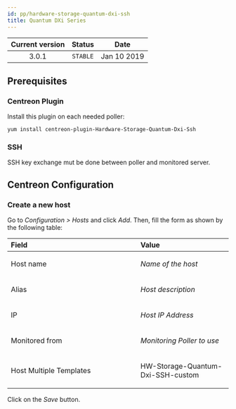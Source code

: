 ```yaml
---
id: pp/hardware-storage-quantum-dxi-ssh
title: Quantum DXi Series
---
```


| Current version | Status | Date |
| :-: | :-: | :-: |
| 3.0.1 | `STABLE` | Jan 10 2019 |

##  Prerequisites
### Centreon Plugin
Install this plugin on each needed poller:

    yum install centreon-plugin-Hardware-Storage-Quantum-Dxi-Ssh

### SSH
SSH key exchange mut be done between poller and monitored server.

## Centreon Configuration
### Create a new host
Go to *Configuration &gt; Hosts* and click *Add*. Then, fill the form as
shown by the following table:

<table>
<colgroup>
<col width="58%" />
<col width="41%" />
</colgroup>
<thead>
<tr class="header">
<th align="left">Field</th>
<th align="left">Value</th>
</tr>
</thead>
<tbody>
<tr class="odd">
<td align="left"><p>Host name</p></td>
<td align="left"><p><em>Name of the host</em></p></td>
</tr>
<tr class="even">
<td align="left"><p>Alias</p></td>
<td align="left"><p><em>Host description</em></p></td>
</tr>
<tr class="odd">
<td align="left"><p>IP</p></td>
<td align="left"><p><em>Host IP Address</em></p></td>
</tr>
<tr class="even">
<td align="left"><p>Monitored from</p></td>
<td align="left"><p><em>Monitoring Poller to use</em></p></td>
</tr>
<tr class="odd">
<td align="left"><p>Host Multiple Templates</p></td>
<td align="left"><p>HW-Storage-Quantum-Dxi-SSH-custom</p></td>
</tr>
</tbody>
</table>

Click on the *Save* button.

